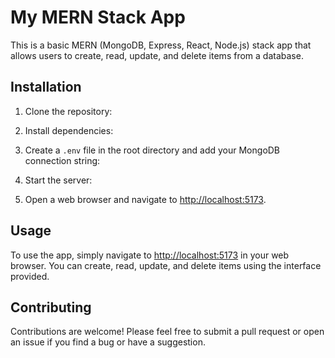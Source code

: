 # My MERN Stack App

This is a basic MERN (MongoDB, Express, React, Node.js) stack app that allows users to create, read, update, and delete items from a database.

## Installation

1. Clone the repository:


2. Install dependencies:


3. Create a `.env` file in the root directory and add your MongoDB connection string:


4. Start the server:


5. Open a web browser and navigate to [http://localhost:5173](http://localhost:5173).

## Usage

To use the app, simply navigate to [http://localhost:5173](http://localhost:5173) in your web browser. You can create, read, update, and delete items using the interface provided.

## Contributing

Contributions are welcome! Please feel free to submit a pull request or open an issue if you find a bug or have a suggestion.


